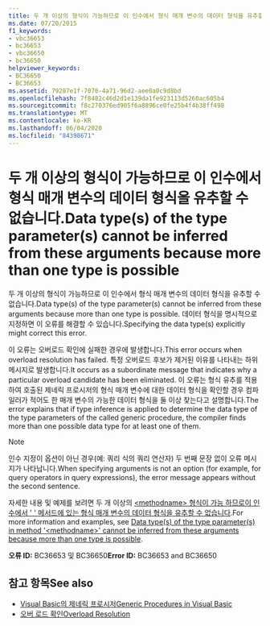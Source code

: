 ```yaml
---
title: 두 개 이상의 형식이 가능하므로 이 인수에서 형식 매개 변수의 데이터 형식을 유추할 수 없습니다.
ms.date: 07/20/2015
f1_keywords:
- vbc36653
- bc36653
- vbc36650
- bc36650
helpviewer_keywords:
- BC36650
- BC36653
ms.assetid: 79287e1f-7070-4a71-96d2-aee0a0c9d8bd
ms.openlocfilehash: 7f8482c46d2d1e139da1fe923113d5260ac605b4
ms.sourcegitcommit: f8c270376ed905f6a8896ce0fe25b4f4b38ff498
ms.translationtype: MT
ms.contentlocale: ko-KR
ms.lasthandoff: 06/04/2020
ms.locfileid: "84398671"
---
```

# <a name="data-types-of-the-type-parameters-cannot-be-inferred-from-these-arguments-because-more-than-one-type-is-possible"></a><span data-ttu-id="f538d-102">두 개 이상의 형식이 가능하므로 이 인수에서 형식 매개 변수의 데이터 형식을 유추할 수 없습니다.</span><span class="sxs-lookup"><span data-stu-id="f538d-102">Data type(s) of the type parameter(s) cannot be inferred from these arguments because more than one type is possible</span></span>
<span data-ttu-id="f538d-103">두 개 이상의 형식이 가능하므로 이 인수에서 형식 매개 변수의 데이터 형식을 유추할 수 없습니다.</span><span class="sxs-lookup"><span data-stu-id="f538d-103">Data type(s) of the type parameter(s) cannot be inferred from these arguments because more than one type is possible.</span></span> <span data-ttu-id="f538d-104">데이터 형식을 명시적으로 지정하면 이 오류를 해결할 수 있습니다.</span><span class="sxs-lookup"><span data-stu-id="f538d-104">Specifying the data type(s) explicitly might correct this error.</span></span>  
  
 <span data-ttu-id="f538d-105">이 오류는 오버로드 확인에 실패한 경우에 발생합니다.</span><span class="sxs-lookup"><span data-stu-id="f538d-105">This error occurs when overload resolution has failed.</span></span> <span data-ttu-id="f538d-106">특정 오버로드 후보가 제거된 이유를 나타내는 하위 메시지로 발생합니다.</span><span class="sxs-lookup"><span data-stu-id="f538d-106">It occurs as a subordinate message that indicates why a particular overload candidate has been eliminated.</span></span> <span data-ttu-id="f538d-107">이 오류는 형식 유추를 적용하여 호출된 제네릭 프로시저의 형식 매개 변수에 대한 데이터 형식을 확인할 경우 컴파일러가 적어도 한 매개 변수의 가능한 데이터 형식을 둘 이상 찾는다고 설명합니다.</span><span class="sxs-lookup"><span data-stu-id="f538d-107">The error explains that if type inference is applied to determine the data type of the type parameters of the called generic procedure, the compiler finds more than one possible data type for at least one of them.</span></span>  
  
> [!NOTE]
> <span data-ttu-id="f538d-108">인수 지정이 옵션이 아닌 경우(예: 쿼리 식의 쿼리 연산자) 두 번째 문장 없이 오류 메시지가 나타납니다.</span><span class="sxs-lookup"><span data-stu-id="f538d-108">When specifying arguments is not an option (for example, for query operators in query expressions), the error message appears without the second sentence.</span></span>  
  
 <span data-ttu-id="f538d-109">자세한 내용 및 예제를 보려면 두 개 이상의 [ \<methodname> 형식이 가능 하므로이 인수에서 ' ' 메서드에 있는 형식 매개 변수의 데이터 형식을 유추할 수 없습니다](bc36651-bc36654.md).</span><span class="sxs-lookup"><span data-stu-id="f538d-109">For more information and examples, see [Data type(s) of the type parameter(s) in method '\<methodname>' cannot be inferred from these arguments because more than one type is possible](bc36651-bc36654.md).</span></span>  
  
 <span data-ttu-id="f538d-110">**오류 ID:** BC36653 및 BC36650</span><span class="sxs-lookup"><span data-stu-id="f538d-110">**Error ID:** BC36653 and BC36650</span></span>  
  
## <a name="see-also"></a><span data-ttu-id="f538d-111">참고 항목</span><span class="sxs-lookup"><span data-stu-id="f538d-111">See also</span></span>

- [<span data-ttu-id="f538d-112">Visual Basic의 제네릭 프로시저</span><span class="sxs-lookup"><span data-stu-id="f538d-112">Generic Procedures in Visual Basic</span></span>](../programming-guide/language-features/data-types/generic-procedures.md)
- [<span data-ttu-id="f538d-113">오버 로드 확인</span><span class="sxs-lookup"><span data-stu-id="f538d-113">Overload Resolution</span></span>](../programming-guide/language-features/procedures/overload-resolution.md)
